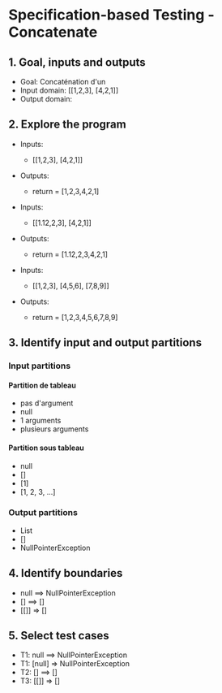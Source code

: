 # Specification-based Testing - Concatenate

## 1. Goal, inputs and outputs
- Goal: Concaténation d'un 
- Input domain: [[1,2,3], [4,2,1]]
- Output domain: 

## 2. Explore the program
- Inputs:
    - [[1,2,3], [4,2,1]]
- Outputs:
    - return = [1,2,3,4,2,1]

- Inputs:
    - [[1.12,2,3], [4,2,1]]
- Outputs:
    - return = [1.12,2,3,4,2,1]

- Inputs:
    - [[1,2,3], [4,5,6], [7,8,9]]
- Outputs:
    - return = [1,2,3,4,5,6,7,8,9]

## 3. Identify input and output partitions

### Input partitions

#### Partition de tableau
- pas d'argument
- null
- 1 arguments
- plusieurs arguments

#### Partition sous tableau
- null
- []
- [1]
- [1, 2, 3, ...]

### Output partitions
- List 
- []
- NullPointerException

## 4. Identify boundaries
- null ==> NullPointerException
- [] ==> []
- [[]] => []


## 5. Select test cases
- T1: null ==> NullPointerException
- T1: [null] => NullPointerException
- T2: [] ==> []
- T3: [[]] => []